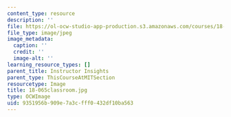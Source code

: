 ```yaml
---
content_type: resource
description: ''
file: https://ol-ocw-studio-app-production.s3.amazonaws.com/courses/18-065-matrix-methods-in-data-analysis-signal-processing-and-machine-learning-spring-2018/9351956b909e7a3cfff0432df10ba563_18-065classroom.jpg
file_type: image/jpeg
image_metadata:
  caption: ''
  credit: ''
  image-alt: ''
learning_resource_types: []
parent_title: Instructor Insights
parent_type: ThisCourseAtMITSection
resourcetype: Image
title: 18-065classroom.jpg
type: OCWImage
uid: 9351956b-909e-7a3c-fff0-432df10ba563
---
```

